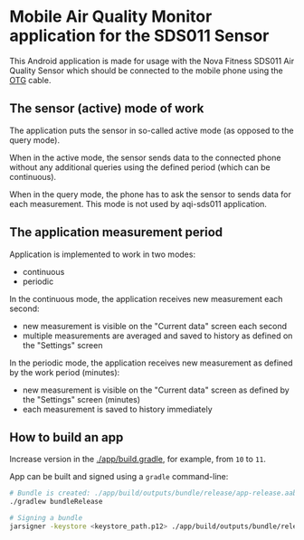 # Mobile Air Quality Monitor application for the SDS011 Sensor

This Android application is made for usage with the Nova Fitness
SDS011 Air Quality Sensor which should be connected to the mobile
phone using the
[OTG](https://en.wikipedia.org/wiki/USB_On-The-Go) cable.

## The sensor (active) mode of work

The application puts the sensor in so-called active mode (as opposed
to the query mode).

When in the active mode, the sensor sends data to the connected phone
without any additional queries using the defined period (which
can be continuous).

When in the query mode, the phone has to ask the sensor to sends
data for each measurement. This mode is not used by aqi-sds011
application.

## The application measurement period

Application is implemented to work in two modes:
- continuous
- periodic

In the continuous mode, the application receives new measurement
each second:
- new measurement is visible on the "Current data" screen
  each second
- multiple measurements are averaged and saved to history as
  defined on the "Settings" screen

In the periodic mode, the application receives new measurement
as defined by the work period (minutes):
- new measurement is visible on the "Current data" screen
  as defined by the "Settings" screen (minutes)
- each measurement is saved to history immediately

## How to build an app

Increase version in the [./app/build.gradle](./app/build.gradle), for example, from `10` to `11`.

App can be built and signed using a `gradle` command-line:
```bash
# Bundle is created: ./app/build/outputs/bundle/release/app-release.aab
./gradlew bundleRelease

# Signing a bundle
jarsigner -keystore <keystore_path.p12> ./app/build/outputs/bundle/release/app-release.aab <key_alias>
```